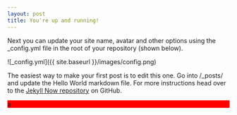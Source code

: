 ```yaml
---
layout: post
title: You're up and running!
---
```


Next you can update your site name, avatar and other options using the _config.yml file in the root of your repository (shown below).

![_config.yml]({{ site.baseurl }}/images/config.png)

The easiest way to make your first post is to edit this one. Go into /_posts/ and update the Hello World markdown file. For more instructions head over to the [Jekyll Now repository](https://github.com/barryclark/jekyll-now) on GitHub.

<script src="https://d3js.org/d3.v6.min.js"></script>
<div id="box" style="background-color:red; width: 30px: height:30px">a</div>
<script>
    d3.select("box").style("background-color","blue")
</script>